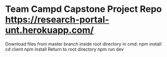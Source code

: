 # Team Campd Capstone Project Repo https://research-portal-unt.herokuapp.com/

Download files from master branch
inside root directory in cmd: npm install
cd client
npm install
Return to root directory
npm run dev
